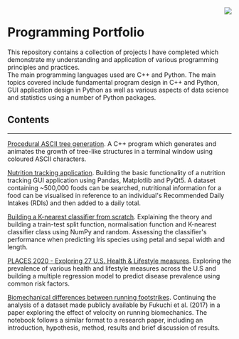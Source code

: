 <img src="https://user-images.githubusercontent.com/73485794/147486428-957a735b-0233-42a3-830a-d3ada184ce52.gif" align="right">

# Programming Portfolio

This repository contains a collection of projects I have completed which demonstrate my understanding and application of various programming principles and practices. <br> The main programming languages used are C++ and Python. The main topics covered include fundamental program design in C++ and Python, GUI application design in Python as well as various aspects of data science and statistics using a number of Python packages.

## Contents
---

[Procedural ASCII tree generation](https://github.com/JamesBMiddleton/ASCII_tree). A C++ program which generates and animates the growth of tree-like structures in a terminal window using coloured ASCII characters.

[Nutrition tracking application](https://github.com/JamesBMiddleton/portfolio_projects/blob/main/nutrition_tracker/README.md). Building the basic functionality of a nutrition tracking GUI application using Pandas, Matplotlib and PyQt5. A dataset containing ~500,000 foods can be searched, nutritional information for a food can be visualised in reference to an individual's Recommended Daily Intakes (RDIs) and then added to a daily total.

[Building a K-nearest classifier from scratch](https://nbviewer.jupyter.org/github/JamesBMiddleton/portfolio_projects/blob/main/k_nearest_classifier/Notebook.ipynb). Explaining the theory and building a train-test split function, normalisation function and K-nearest classifier class using NumPy and random. Assessing the classifier's performance when predicting Iris species using petal and sepal width and length.

[PLACES 2020 - Exploring 27 U.S. Health & Lifestyle measures](https://nbviewer.jupyter.org/github/JamesBMiddleton/portfolio_projects/blob/main/places_2020/Notebook.ipynb). Exploring the prevalence of various health and lifestyle measures across the U.S and building a multiple regression model to predict disease prevalence using common risk factors. 

[Biomechanical differences between running footstrikes](https://nbviewer.jupyter.org/github/JamesBMiddleton/portfolio_projects/blob/main/footstrike_biomechanics/Notebook.ipynb). Continuing the analysis of a dataset made publicly available by Fukuchi et al. (2017) in a paper exploring the effect of velocity on running biomechanics. The notebook follows a similar format to a research paper, including an introduction, hypothesis, method, results and brief discussion of results.
